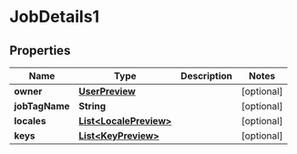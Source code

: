 

# JobDetails1

## Properties

Name | Type | Description | Notes
------------ | ------------- | ------------- | -------------
**owner** | [**UserPreview**](UserPreview.md) |  |  [optional]
**jobTagName** | **String** |  |  [optional]
**locales** | [**List&lt;LocalePreview&gt;**](LocalePreview.md) |  |  [optional]
**keys** | [**List&lt;KeyPreview&gt;**](KeyPreview.md) |  |  [optional]



